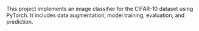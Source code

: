 This project implements an image classifier for the CIFAR-10 dataset using PyTorch. It includes data augmentation, model training, evaluation, and prediction.
